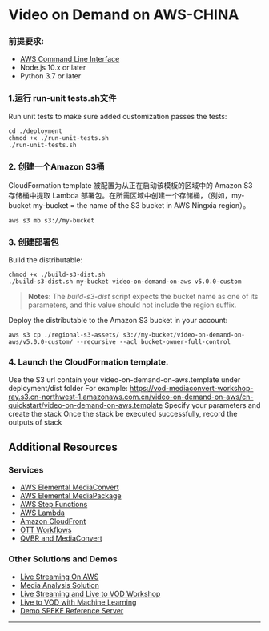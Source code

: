 # Video on Demand on AWS-CHINA

### 前提要求:
* [AWS Command Line Interface](https://aws.amazon.com/cli/)
* Node.js 10.x or later
* Python 3.7 or later

### 1.运行 run-unit tests.sh文件
Run unit tests to make sure added customization passes the tests:
```
cd ./deployment
chmod +x ./run-unit-tests.sh
./run-unit-tests.sh
```

### 2. 创建一个Amazon S3桶
CloudFormation template 被配置为从正在启动该模板的区域中的 Amazon S3 存储桶中提取 Lambda 部署包。在所需区域中创建一个存储桶，（例如，my-bucket my-bucket = the name of the S3 bucket in AWS Ningxia region）。
```
aws s3 mb s3://my-bucket
```

### 3. 创建部署包
Build the distributable:
```
chmod +x ./build-s3-dist.sh
./build-s3-dist.sh my-bucket video-on-demand-on-aws v5.0.0-custom
```

> **Notes**: The _build-s3-dist_ script expects the bucket name as one of its parameters, and this value should not include the region suffix.

Deploy the distributable to the Amazon S3 bucket in your account:
```
aws s3 cp ./regional-s3-assets/ s3://my-bucket/video-on-demand-on-aws/v5.0.0-custom/ --recursive --acl bucket-owner-full-control
```

### 4. Launch the CloudFormation template.
Use the S3 url contain your video-on-demand-on-aws.template under deployment/dist folder For example: https://vod-mediaconvert-workshop-ray.s3.cn-northwest-1.amazonaws.com.cn/video-on-demand-on-aws/cn-quickstart/video-on-demand-on-aws.template
Specify your parameters and create the stack
Once the stack be executed successfully, record the outputs of stack
## Additional Resources
### Services
- [AWS Elemental MediaConvert](https://aws.amazon.com/mediaconvert/)
- [AWS Elemental MediaPackage](https://aws.amazon.com/mediapackage/)
- [AWS Step Functions](https://aws.amazon.com/mediapackage/)
- [AWS Lambda](https://aws.amazon.com/lambda/)
- [Amazon CloudFront](https://aws.amazon.com/cloudfront/)
- [OTT Workflows](https://www.elemental.com/applications/ott-workflows)
- [QVBR and MediaConvert](https://docs.aws.amazon.com/mediaconvert/latest/ug/cbr-vbr-qvbr.html)

### Other Solutions and Demos
- [Live Streaming On AWS](https://aws.amazon.com/answers/media-entertainment/live-streaming/)
- [Media Analysis Solution](https://aws.amazon.com/answers/media-entertainment/media-analysis-solution/)
- [Live Streaming and Live to VOD Workshop](https://github.com/awslabs/speke-reference-server)
- [Live to VOD with Machine Learning](https://github.com/aws-samples/aws-elemental-instant-video-highlights)
- [Demo SPEKE Reference Server](https://github.com/awslabs/speke-reference-server)

***
